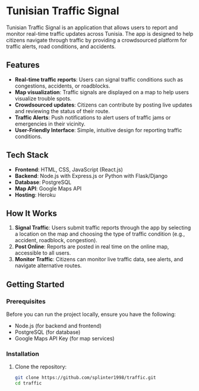 # Tunisian Traffic Signal

Tunisian Traffic Signal is an application that allows users to report and monitor real-time traffic updates across Tunisia. The app is designed to help citizens navigate through traffic by providing a crowdsourced platform for traffic alerts, road conditions, and accidents. 

## Features

- **Real-time traffic reports**: Users can signal traffic conditions such as congestions, accidents, or roadblocks.
- **Map visualization**: Traffic signals are displayed on a map to help users visualize trouble spots.
- **Crowdsourced updates**: Citizens can contribute by posting live updates and reviewing the status of their route.
- **Traffic Alerts**: Push notifications to alert users of traffic jams or emergencies in their vicinity.
- **User-Friendly Interface**: Simple, intuitive design for reporting traffic conditions.

## Tech Stack

- **Frontend**: HTML, CSS, JavaScript (React.js)
- **Backend**: Node.js with Express.js or Python with Flask/Django
- **Database**:  PostgreSQL
- **Map API**: Google Maps API 
- **Hosting**: Heroku 

## How It Works

1. **Signal Traffic**: Users submit traffic reports through the app by selecting a location on the map and choosing the type of traffic condition (e.g., accident, roadblock, congestion).
2. **Post Online**: Reports are posted in real time on the online map, accessible to all users.
3. **Monitor Traffic**: Citizens can monitor live traffic data, see alerts, and navigate alternative routes.

## Getting Started

### Prerequisites

Before you can run the project locally, ensure you have the following:

- Node.js (for backend and frontend)
- PostgreSQL (for database)
- Google Maps API Key (for map services)

### Installation

1. Clone the repository:

   ```bash
   git clone https://github.com/splinter1998/traffic.git
   cd traffic

